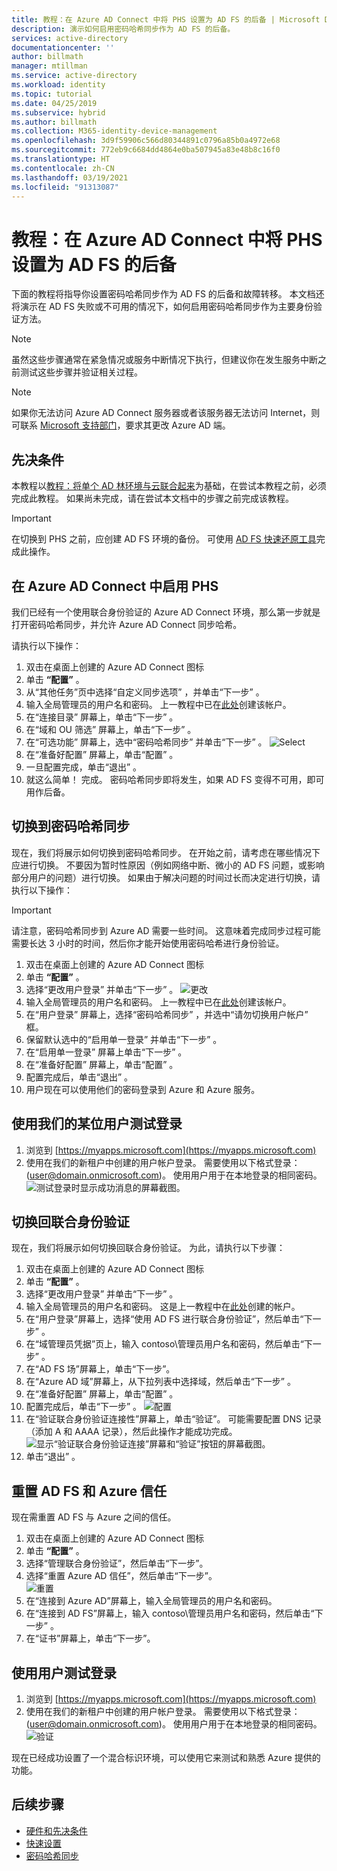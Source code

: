 ```yaml
---
title: 教程：在 Azure AD Connect 中将 PHS 设置为 AD FS 的后备 | Microsoft Docs
description: 演示如何启用密码哈希同步作为 AD FS 的后备。
services: active-directory
documentationcenter: ''
author: billmath
manager: mtillman
ms.service: active-directory
ms.workload: identity
ms.topic: tutorial
ms.date: 04/25/2019
ms.subservice: hybrid
ms.author: billmath
ms.collection: M365-identity-device-management
ms.openlocfilehash: 3d9f59906c566d80344891c0796a85b0a4972e68
ms.sourcegitcommit: 772eb9c6684dd4864e0ba507945a83e48b8c16f0
ms.translationtype: HT
ms.contentlocale: zh-CN
ms.lasthandoff: 03/19/2021
ms.locfileid: "91313087"
---
```

# <a name="tutorial--setting-up-phs-as-backup-for-ad-fs-in-azure-ad-connect"></a>教程：在 Azure AD Connect 中将 PHS 设置为 AD FS 的后备

下面的教程将指导你设置密码哈希同步作为 AD FS 的后备和故障转移。  本文档还将演示在 AD FS 失败或不可用的情况下，如何启用密码哈希同步作为主要身份验证方法。

>[!NOTE] 
>虽然这些步骤通常在紧急情况或服务中断情况下执行，但建议你在发生服务中断之前测试这些步骤并验证相关过程。

>[!NOTE]
>如果你无法访问 Azure AD Connect 服务器或者该服务器无法访问 Internet，则可联系 [Microsoft 支持部门](https://support.microsoft.com/en-us/contactus/)，要求其更改 Azure AD 端。

## <a name="prerequisites"></a>先决条件
本教程以[教程：将单个 AD 林环境与云联合起来](tutorial-federation.md)为基础，在尝试本教程之前，必须完成此教程。  如果尚未完成，请在尝试本文档中的步骤之前完成该教程。

>[!IMPORTANT]
>在切换到 PHS 之前，应创建 AD FS 环境的备份。  可使用 [AD FS 快速还原工具](/windows-server/identity/ad-fs/operations/ad-fs-rapid-restore-tool#how-to-use-the-tool)完成此操作。

## <a name="enable-phs-in-azure-ad-connect"></a>在 Azure AD Connect 中启用 PHS
我们已经有一个使用联合身份验证的 Azure AD Connect 环境，那么第一步就是打开密码哈希同步，并允许 Azure AD Connect 同步哈希。

请执行以下操作：

1.  双击在桌面上创建的 Azure AD Connect 图标
2.  单击 **“配置”** 。
3.  从“其他任务”页中选择“自定义同步选项”  ，并单击“下一步”  。
4.  输入全局管理员的用户名和密码。  上一教程中已在[此处](tutorial-federation.md#create-a-global-administrator-in-azure-ad)创建该帐户。
5.  在“连接目录”  屏幕上，单击“下一步”  。
6.  在“域和 OU 筛选”  屏幕上，单击“下一步”  。
7.  在“可选功能”  屏幕上，选中“密码哈希同步”  并单击“下一步”  。
![Select](media/tutorial-phs-backup/backup1.png)</br>
8.  在“准备好配置”  屏幕上，单击“配置”  。
9.  一旦配置完成，单击“退出”  。
10. 就这么简单！  完成。  密码哈希同步即将发生，如果 AD FS 变得不可用，即可用作后备。

## <a name="switch-to-password-hash-synchronization"></a>切换到密码哈希同步
现在，我们将展示如何切换到密码哈希同步。 在开始之前，请考虑在哪些情况下应进行切换。 不要因为暂时性原因（例如网络中断、微小的 AD FS 问题，或影响部分用户的问题）进行切换。 如果由于解决问题的时间过长而决定进行切换，请执行以下操作：

> [!IMPORTANT]
> 请注意，密码哈希同步到 Azure AD 需要一些时间。  这意味着完成同步过程可能需要长达 3 小时的时间，然后你才能开始使用密码哈希进行身份验证。

1. 双击在桌面上创建的 Azure AD Connect 图标
2.  单击 **“配置”** 。
3.  选择“更改用户登录”  并单击“下一步”  。
![更改](media/tutorial-phs-backup/backup2.png)</br>
4.  输入全局管理员的用户名和密码。  上一教程中已在[此处](tutorial-federation.md#create-a-global-administrator-in-azure-ad)创建该帐户。
5.  在“用户登录”  屏幕上，选择“密码哈希同步”  ，并选中“请勿切换用户帐户”  框。  
6.  保留默认选中的“启用单一登录”  并单击“下一步”  。
7.  在“启用单一登录”  屏幕上单击“下一步”  。
8.  在“准备好配置”  屏幕上，单击“配置”  。
9.  配置完成后，单击“退出”  。
10. 用户现在可以使用他们的密码登录到 Azure 和 Azure 服务。

## <a name="test-signing-in-with-one-of-our-users"></a>使用我们的某位用户测试登录

1. 浏览到 [https://myapps.microsoft.com](https://myapps.microsoft.com)
2. 使用在我们的新租户中创建的用户帐户登录。  需要使用以下格式登录：(user@domain.onmicrosoft.com)。 使用用户用于在本地登录的相同密码。</br>
   ![测试登录时显示成功消息的屏幕截图。 ](media/tutorial-password-hash-sync/verify1.png)</br>

## <a name="switch-back-to-federation"></a>切换回联合身份验证
现在，我们将展示如何切换回联合身份验证。  为此，请执行以下步骤：

1.  双击在桌面上创建的 Azure AD Connect 图标
2.  单击 **“配置”** 。
3.  选择“更改用户登录”  并单击“下一步”  。
4.  输入全局管理员的用户名和密码。  这是上一教程中在[此处](tutorial-federation.md#create-a-global-administrator-in-azure-ad)创建的帐户。
5.  在“用户登录”屏幕上，选择“使用 AD FS 进行联合身份验证”，然后单击“下一步”   。   
6. 在“域管理员凭据”页上，输入 contoso\管理员用户名和密码，然后单击“下一步”  。
7. 在“AD FS 场”屏幕上，单击“下一步”。 
8. 在“Azure AD 域”屏幕上，从下拉列表中选择域，然后单击“下一步”   。
9. 在“准备好配置”  屏幕上，单击“配置”  。
10. 配置完成后，单击“下一步”  。
![配置](media/tutorial-phs-backup/backup4.png)</br>
11. 在“验证联合身份验证连接性”屏幕上，单击“验证”。    可能需要配置 DNS 记录（添加 A 和 AAAA 记录），然后此操作才能成功完成。
![显示“验证联合身份验证连接”屏幕和“验证”按钮的屏幕截图。](media/tutorial-phs-backup/backup5.png)</br>
12. 单击“退出”  。

## <a name="reset-the-ad-fs-and-azure-trust"></a>重置 AD FS 和 Azure 信任
现在需重置 AD FS 与 Azure 之间的信任。

1.  双击在桌面上创建的 Azure AD Connect 图标
2.  单击 **“配置”** 。
3.  选择“管理联合身份验证”，然后单击“下一步”。  
4.  选择“重置 Azure AD 信任”，然后单击“下一步”。  
![重置](media/tutorial-phs-backup/backup6.png)</br>
5.  在“连接到 Azure AD”屏幕上，输入全局管理员的用户名和密码。 
6.  在“连接到 AD FS”屏幕上，输入 contoso\管理员用户名和密码，然后单击“下一步”  。 
7.  在“证书”屏幕上，单击“下一步”。  

## <a name="test-signing-in-with-a-user"></a>使用用户测试登录

1.  浏览到 [https://myapps.microsoft.com](https://myapps.microsoft.com)
2. 使用在我们的新租户中创建的用户帐户登录。  需要使用以下格式登录：(user@domain.onmicrosoft.com)。 使用用户用于在本地登录的相同密码。
![验证](media/tutorial-password-hash-sync/verify1.png)

现在已经成功设置了一个混合标识环境，可以使用它来测试和熟悉 Azure 提供的功能。

## <a name="next-steps"></a>后续步骤


- [硬件和先决条件](how-to-connect-install-prerequisites.md) 
- [快速设置](how-to-connect-install-express.md)
- [密码哈希同步](how-to-connect-password-hash-synchronization.md)